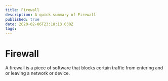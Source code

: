```yaml
---
title: Firewall
description: A quick summary of Firewall
published: true
date: 2020-02-06T23:18:13.030Z
tags: 
---
```


# Firewall

A firewall is a piece of software that blocks certain traffic from entering and or leaving a network or device.